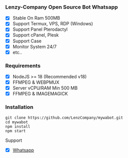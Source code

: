 ### Lenzy-Company Open Source Bot Whatsapp

- [x] Stable On Ram 500MB
- [x] Support Termux, VPS, RDP (Windows)
- [x] Support Panel Pterodactyl
- [x] Support cPanel, Plesk
- [x] Support Case
- [x] Monitor System 24/7
- [x] etc..

### Requirements
- [x] NodeJS >= 18 (Recommended v18)
- [x] FFMPEG & WEBPMUX
- [x] Server vCPU/RAM Min 500 MB
- [x] FFMPEG & IMAGEMAGICK

### Installation
```
git clone https://github.com/LenzCompany/mywabot.git
cd mywabot
npm install
npm start
```

Support
- [x] [Whatsapp](https://wa.me/6285640575421)